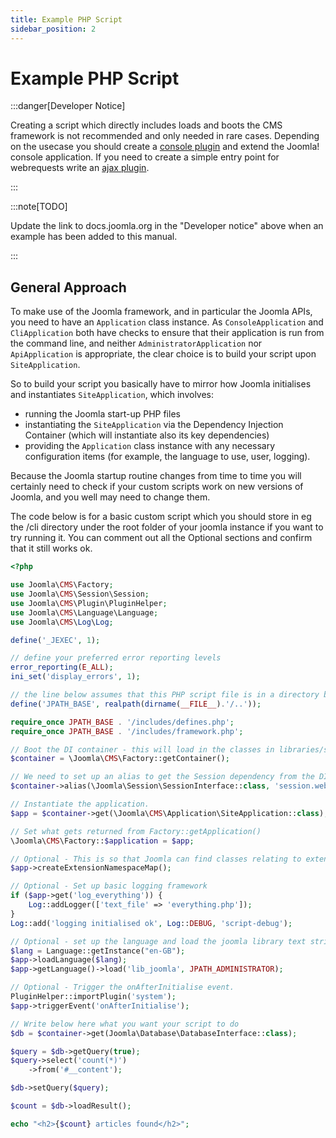 ```yaml
---
title: Example PHP Script
sidebar_position: 2
---
```


# Example PHP Script

:::danger[Developer Notice]

Creating a script which directly includes loads and boots the CMS framework is not recommended and only needed in
rare cases. Depending on the usecase you should create a [console plugin](https://docs.joomla.org/J4.x:Writing_A_CLI_Application) 
and extend the Joomla! console application. If you need to create a simple entry point for webrequests write an 
[ajax plugin](https://docs.joomla.org/Using_Joomla_Ajax_Interface).

:::

:::note[TODO]

Update the link to docs.joomla.org in the "Developer notice" above when an example has been added to this manual. 

:::


## General Approach
To make use of the Joomla framework, and in particular the Joomla APIs, you need to have an `Application` class instance. As `ConsoleApplication` and `CliApplication` both have checks to ensure that their application is run from the command line, and neither `AdministratorApplication` nor `ApiApplication` is appropriate, the clear choice is to build your script upon `SiteApplication`.

So to build your script you basically have to mirror how Joomla initialises and instantiates `SiteApplication`, which involves:
- running the Joomla start-up PHP files
- instantiating the `SiteApplication` via the Dependency Injection Container (which will instantiate also its key dependencies)
-  providing the `Application` class instance with any necessary configuration items (for example, the language to use, user, logging).

Because the Joomla startup routine changes from time to time you will certainly need to check if your custom scripts work on new versions of Joomla, and you well may need to change them. 

The code below is for a basic custom script which you should store in eg the /cli directory under the root folder of your joomla instance if you want to try running it. 
You can comment out all the Optional sections and confirm that it still works ok.
```php
<?php

use Joomla\CMS\Factory;
use Joomla\CMS\Session\Session;
use Joomla\CMS\Plugin\PluginHelper;
use Joomla\CMS\Language\Language;
use Joomla\CMS\Log\Log;

define('_JEXEC', 1);

// define your preferred error reporting levels
error_reporting(E_ALL);
ini_set('display_errors', 1);

// the line below assumes that this PHP script file is in a directory below the root of the joomla instance, eg in <root>/cli
define('JPATH_BASE', realpath(dirname(__FILE__).'/..'));

require_once JPATH_BASE . '/includes/defines.php';
require_once JPATH_BASE . '/includes/framework.php';

// Boot the DI container - this will load in the classes in libraries/src/Service/Provider/
$container = \Joomla\CMS\Factory::getContainer();

// We need to set up an alias to get the Session dependency from the DIC
$container->alias(\Joomla\Session\SessionInterface::class, 'session.web.site');

// Instantiate the application.
$app = $container->get(\Joomla\CMS\Application\SiteApplication::class);

// Set what gets returned from Factory::getApplication()
\Joomla\CMS\Factory::$application = $app;

// Optional - This is so that Joomla can find classes relating to extensions
$app->createExtensionNamespaceMap();

// Optional - Set up basic logging framework
if ($app->get('log_everything')) {
    Log::addLogger(['text_file' => 'everything.php']);
}
Log::add('logging initialised ok', Log::DEBUG, 'script-debug');

// Optional - set up the language and load the joomla library text strings - select your preferred language
$lang = Language::getInstance("en-GB");
$app->loadLanguage($lang);
$app->getLanguage()->load('lib_joomla', JPATH_ADMINISTRATOR);

// Optional - Trigger the onAfterInitialise event.
PluginHelper::importPlugin('system');
$app->triggerEvent('onAfterInitialise');

// Write below here what you want your script to do
$db = $container->get(Joomla\Database\DatabaseInterface::class);

$query = $db->getQuery(true);
$query->select('count(*)')
    ->from('#__content');

$db->setQuery($query);

$count = $db->loadResult();

echo "<h2>{$count} articles found</h2>";
```
